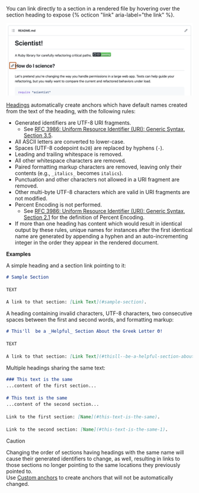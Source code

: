 You can link directly to a section in a rendered file by hovering over the section heading to expose {% octicon "link" aria-label="the link" %}.

![Screenshot of a README for a repository. To the left of a section heading, a link icon is outlined in dark orange.](/assets/images/help/repository/readme-links.png)

[Headings](/get-started/writing-on-github/getting-started-with-writing-and-formatting-on-github/basic-writing-and-formatting-syntax#headings) automatically create anchors which have default names created from the text of the heading, with the following rules:

 * Generated identifiers are UTF-8 URI fragments.
    * See [RFC 3986: Uniform Resource Identifier (URI): Generic Syntax, Section 3.5](https://www.rfc-editor.org/rfc/rfc3986#section-3.5).
 * All ASCII letters are converted to lower-case.
 * Spaces (UTF-8 codepoint `0x20`) are replaced by hyphens (`-`).
 * Leading and trailing whitespace is removed.
 * All other whitespace characters are removed.
 * Paired formatting markup characters are removed, leaving only their contents (e.g., `_italics_` becomes `italics`).
 * Punctuation and other characters not allowed in a URI fragment are removed.
 * Other multi-byte UTF-8 characters which are valid in URI fragments are not modified.
 * Percent Encoding is not performed.
    * See [RFC 3986: Uniform Resource Identifier (URI): Generic Syntax, Section 2.1](https://www.rfc-editor.org/rfc/rfc3986#section-2.1) for the definition of Percent Encoding.
 * If more than one heading has content which would result in identical output by these rules, unique names for instances after the first identical name are generated by appending a hyphen and an auto-incrementing integer in the order they appear in the rendered document.

**Examples**

A simple heading and a section link pointing to it:

```markdown
# Sample Section

TEXT

A link to that section: [Link Text](#sample-section).
```

A heading containing invalid characters, UTF-8 characters, two consecutive spaces between the first and second words, and formatting markup:

```markdown
# This'll  be a _Helpful_ Section About the Greek Letter Θ!

TEXT

A link to that section: [Link Text](#thisll--be-a-helpful-section-about-the-greek-letter-Θ).
```

Multiple headings sharing the same text:

```markdown
### This text is the same
...content of the first section...

# This text is the same
...content of the second section...

Link to the first section: [Name](#this-text-is-the-same).

Link to the second section: [Name](#this-text-is-the-same-1).
```

> [!CAUTION]
> Changing the order of sections having headings with the same name will cause their generated identifiers to change, as well, resulting in links to those sections no longer pointing to the same locations they previously pointed to.\
> Use [Custom anchors](/get-started/writing-on-github/getting-started-with-writing-and-formatting-on-github/basic-writing-and-formatting-syntax#custom-anchors) to create anchors that will not be automatically changed.

